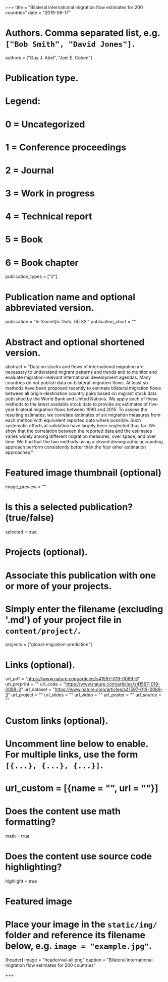 +++
title = "Bilateral international migration flow estimates for 200 countries"
date = "2019-06-17"

# Authors. Comma separated list, e.g. `["Bob Smith", "David Jones"]`.
authors = ["Guy J. Abel", "Joel E. Cohen"]

# Publication type.
# Legend:
# 0 = Uncategorized
# 1 = Conference proceedings
# 2 = Journal
# 3 = Work in progress
# 4 = Technical report
# 5 = Book
# 6 = Book chapter
publication_types = ["2"]

# Publication name and optional abbreviated version.
publication = "In *Scientific Data*, (6) 82."
publication_short = ""

# Abstract and optional shortened version.
abstract = "Data on stocks and flows of international migration are necessary to understand migrant patterns and trends and to monitor and evaluate migration-relevant international development agendas. Many countries do not publish data on bilateral migration flows. At least six methods have been proposed recently to estimate bilateral migration flows between all origin-destination country pairs based on migrant stock data published by the World Bank and United Nations. We apply each of these methods to the latest available stock data to provide six estimates of five-year bilateral migration flows between 1990 and 2015. To assess the resulting estimates, we correlate estimates of six migration measures from each method with equivalent reported data where possible. Such systematic efforts at validation have largely been neglected thus far. We show that the correlation between the reported data and the estimates varies widely among different migration measures, over space, and over time. We find that the two methods using a closed demographic accounting approach perform consistently better than the four other estimation approaches."

# Featured image thumbnail (optional)
image_preview = ""

# Is this a selected publication? (true/false)
selected = true

# Projects (optional).
#   Associate this publication with one or more of your projects.
#   Simply enter the filename (excluding '.md') of your project file in `content/project/`.
projects = ["global-migration-prediction"]

# Links (optional).
url_pdf = "https://www.nature.com/articles/s41597-019-0089-3"
url_preprint = ""
url_code = "https://www.nature.com/articles/s41597-019-0089-3"
url_dataset = "https://www.nature.com/articles/s41597-019-0089-3"
url_project = ""
url_slides = ""
url_video = ""
url_poster = ""
url_source = ""

# Custom links (optional).
#   Uncomment line below to enable. For multiple links, use the form `[{...}, {...}, {...}]`.
# url_custom = [{name = "", url = ""}]

# Does the content use math formatting?
math = true

# Does the content use source code highlighting?
highlight = true

# Featured image
# Place your image in the `static/img/` folder and reference its filename below, e.g. `image = "example.jpg"`.
[header]
image = "header/val-all.png"
caption = "Bilateral international migration flow estimates for 200 countries"

+++

